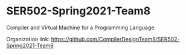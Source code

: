 # SER502-Spring2021-Team8
Compiler and Virtual Machine for a Programming Language


Organization link: https://github.com/CompilerDesignTeam8/SER502-Spring2021-Team8
